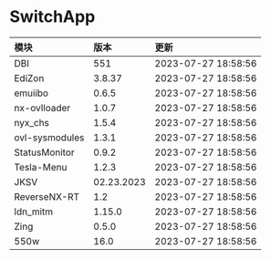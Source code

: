 # SwitchApp

|模块|版本|更新|
|:-|:-|:-|
|DBI|551|2023-07-27 18:58:56|
|EdiZon|3.8.37|2023-07-27 18:58:56|
|emuiibo|0.6.5|2023-07-27 18:58:56|
|nx-ovlloader|1.0.7|2023-07-27 18:58:56|
|nyx_chs|1.5.4|2023-07-27 18:58:56|
|ovl-sysmodules|1.3.1|2023-07-27 18:58:56|
|StatusMonitor|0.9.2|2023-07-27 18:58:56|
|Tesla-Menu|1.2.3|2023-07-27 18:58:56|
|JKSV|02.23.2023|2023-07-27 18:58:56|
|ReverseNX-RT|1.2|2023-07-27 18:58:56|
|ldn_mitm|1.15.0|2023-07-27 18:58:56|
|Zing|0.5.0|2023-07-27 18:58:56|
|550w|16.0|2023-07-27 18:58:56|
